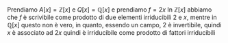 Prendiamo $A[x] = \mathbb Z[x]$ e $Q[x] = \mathbb Q[x]$ e prendiamo $f = 2x$
In $\mathbb Z[x]$ abbiamo che $f$ è scrivibile come prodotto di due elementi irriducibili $2$ e $x$, mentre in $\mathbb Q[x]$ questo non è vero, in quanto, essendo un campo, $2$ è invertibile, quindi $x$ è associato ad $2x$ quindi è irriducibile come prodotto di fattori irriducibili
